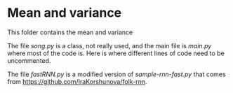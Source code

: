 # Mean and variance
This folder contains the mean and variance

The file _song.py_ is a class, not really used, and the main file is _main.py_ where most of the code is. Here is where different lines of code need to be uncommented.  

The file _fastRNN.py_ is a modified version of _sample-rnn-fast.py_ that comes from https://github.com/IraKorshunova/folk-rnn.
